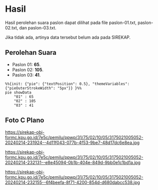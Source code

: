 # Hasil

Hasil perolehan suara paslon dapat dilihat pada file paslon-01.txt, paslon-02.txt, dan paslon-03.txt.

Jika tidak ada, artinya data tersebut belum ada pada SIREKAP.

## Perolehan Suara

 * Paslon 01: **65**.
 * Paslon 02: **105**.
 * Paslon 03: **41**.

```mermaid
%%{init: {"pie": {"textPosition": 0.5}, "themeVariables": {"pieOuterStrokeWidth": "5px"}} }%%
pie showData
    "01" : 65
    "02" : 105
    "03" : 41
```
## Foto C Plano

https://sirekap-obj-formc.kpu.go.id/7e5c/pemilu/ppwp/31/75/02/10/05/3175021005052-20240214-231924--4d11f043-077b-4f53-9be7-48d17dc6e8ea.jpg

https://sirekap-obj-formc.kpu.go.id/7e5c/pemilu/ppwp/31/75/02/10/05/3175021005052-20240214-232131--e8e45094-0b1b-404e-849d-9bb0e1c1bd1a.jpg

https://sirekap-obj-formc.kpu.go.id/7e5c/pemilu/ppwp/31/75/02/10/05/3175021005052-20240214-232155--6f4beefa-8f71-4200-854d-d680dabcc538.jpg
